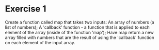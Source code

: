 # Exercise 1
Create a function called map that takes two inputs:
An array of numbers (a list of numbers);
A 'callback' function - a function that is applied to each element of the array (inside of the function 'map');
Have map return a new array filled with numbers that are the result of using the 'callback' function on each element of the input array.
